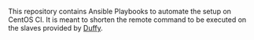 This repository contains Ansible Playbooks to automate the setup on CentOS CI.
It is meant to shorten the remote command to be executed on the slaves provided
by [Duffy](https://wiki.centos.org/QaWiki/CI/Duffy).
